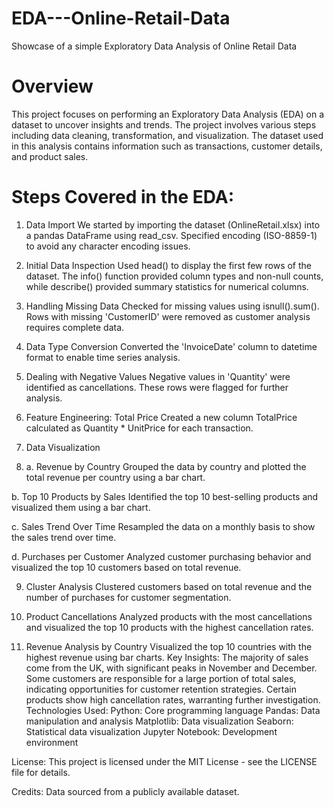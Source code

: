 # EDA---Online-Retail-Data
Showcase of a simple Exploratory Data Analysis of Online Retail Data 

# Overview
This project focuses on performing an Exploratory Data Analysis (EDA) on a dataset to uncover insights and trends. The project involves various steps including data cleaning, transformation, and visualization. The dataset used in this analysis contains information such as transactions, customer details, and product sales.

# Steps Covered in the EDA:
1. Data Import
We started by importing the dataset (OnlineRetail.xlsx) into a pandas DataFrame using read_csv.
Specified encoding (ISO-8859-1) to avoid any character encoding issues.

2. Initial Data Inspection
Used head() to display the first few rows of the dataset.
The info() function provided column types and non-null counts, while describe() provided summary statistics for numerical columns.

3. Handling Missing Data
Checked for missing values using isnull().sum().
Rows with missing 'CustomerID' were removed as customer analysis requires complete data.

4. Data Type Conversion
Converted the 'InvoiceDate' column to datetime format to enable time series analysis.

5. Dealing with Negative Values
Negative values in 'Quantity' were identified as cancellations. These rows were flagged for further analysis.

6. Feature Engineering: Total Price
Created a new column TotalPrice calculated as Quantity * UnitPrice for each transaction.

7. Data Visualization

8. a. Revenue by Country
Grouped the data by country and plotted the total revenue per country using a bar chart.

b. Top 10 Products by Sales
Identified the top 10 best-selling products and visualized them using a bar chart.

c. Sales Trend Over Time
Resampled the data on a monthly basis to show the sales trend over time.

d. Purchases per Customer
Analyzed customer purchasing behavior and visualized the top 10 customers based on total revenue.

9. Cluster Analysis
Clustered customers based on total revenue and the number of purchases for customer segmentation.

10. Product Cancellations
Analyzed products with the most cancellations and visualized the top 10 products with the highest cancellation rates.

11. Revenue Analysis by Country
Visualized the top 10 countries with the highest revenue using bar charts.
Key Insights:
The majority of sales come from the UK, with significant peaks in November and December.
Some customers are responsible for a large portion of total sales, indicating opportunities for customer retention strategies.
Certain products show high cancellation rates, warranting further investigation.
Technologies Used:
Python: Core programming language
Pandas: Data manipulation and analysis
Matplotlib: Data visualization
Seaborn: Statistical data visualization
Jupyter Notebook: Development environment

License:
This project is licensed under the MIT License - see the LICENSE file for details.

Credits:
Data sourced from a publicly available dataset.
